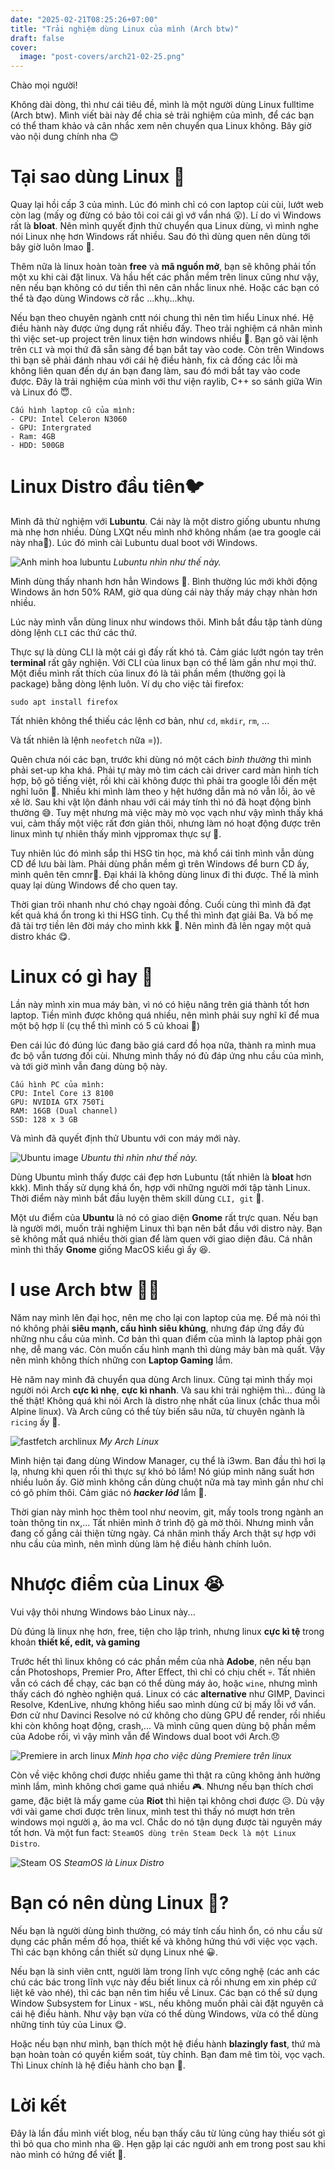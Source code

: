 ```yaml
---
date: "2025-02-21T08:25:26+07:00"
title: "Trải nghiệm dùng Linux của mình (Arch btw)"
draft: false
cover:
  image: "post-covers/arch21-02-25.png"
---
```


Chào mọi người!

Không dài dòng, thì như cái tiêu đề, mình là một người dùng Linux fulltime (Arch btw). Mình viết bài này để chia sẻ trải nghiệm của mình, để các bạn có thể tham khảo và cân nhắc xem nên chuyển qua Linux không. Bây giờ vào nội dung chính nha 😊

# Tại sao dùng Linux 🐧

Quay lại hồi cấp 3 của mình. Lúc đó mình chỉ có con laptop cùi cùi, lướt web còn lag (mấy og đừng có bảo tôi coi cái gì vớ vẩn nhá 😮). Lí do vì Windows rất là **bloat**. Nên mình quyết định thử chuyển qua Linux dùng, vì mình nghe nói Linux nhẹ hơn Windows rất nhiều. Sau đó thì dùng quen nên dùng tới bây giờ luôn lmao 🤣.

Thêm nữa là linux hoàn toàn **free** và **mã nguồn mở**, bạn sẽ không phải tốn một xu khi cài đặt linux. Và hầu hết các phần mềm trên linux cũng như vậy, nên nếu bạn không có dư tiền thì nên cân nhắc linux nhé. Hoặc các bạn có thể tà đạo dùng Windows cờ rắc ...khụ...khụ.

Nếu bạn theo chuyên ngành cntt nói chung thì nên tìm hiểu Linux nhé. Hệ điều hành này được ứng dụng rất nhiều đấy. Theo trải nghiệm cá nhân mình thì việc set-up project trên linux tiện hơn windows nhiều 🚀. Bạn gõ vài lệnh trên `CLI` và mọi thứ đã sẵn sàng để bạn bắt tay vào code. Còn trên Windows thì bạn sẽ phải đánh nhau với cái hệ điều hành, fix cả đống các lỗi mà không liên quan đến dự án bạn đang làm, sau đó mới bắt tay vào code được. Đây là trải nghiệm của mình với thư viện raylib, C++ so sánh giữa Win và Linux đó 😇.

```
Cấu hình laptop cũ của mình:
- CPU: Intel Celeron N3060
- GPU: Intergrated
- Ram: 4GB
- HDD: 500GB
```

# Linux Distro đầu tiên🐦

Mình đã thử nghiệm với **Lubuntu**. Cái này là một distro giống ubuntu nhưng mà nhẹ hơn nhiều. Dùng LXQt nếu mình nhớ không nhầm (ae tra google cái này nha🤣). Lúc đó mình cài Lubuntu dual boot với Windows.

![Anh minh hoa lubuntu](https://external-content.duckduckgo.com/iu/?u=https%3A%2F%2Fdebugpointnews.com%2Fwp-content%2Fuploads%2F2022%2F08%2FLubuntu-22.04-with-LXQt-1.1.0.jpg&f=1&nofb=1&ipt=9330122b5e4bdbad72916ee46e7a71d907a0b04e473deca2dc64c9e89d5ab509&ipo=images "lubuntu") _Lubuntu nhìn như thế này._

Mình dùng thấy nhanh hơn hẳn Windows 🚀. Bình thường lúc mới khởi động Windows ăn hơn 50% RAM, giờ qua dùng cái này thấy máy chạy nhàn hơn nhiều.

Lúc này mình vẫn dùng linux như windows thôi. Mình bắt đầu tập tành dùng dòng lệnh `CLI` các thứ các thứ.

Thực sự là dùng CLI là một cái gì đấy rất khó tả. Cảm giác lướt ngón tay trên **terminal** rất gây nghiện. Với CLI của linux bạn có thể làm gần như mọi thứ. Một điều mình rất thích của linux đó là tải phần mềm (thường gọi là package) bằng dòng lệnh luôn.
Ví dụ cho việc tải firefox:

```
sudo apt install firefox
```

Tất nhiên không thể thiếu các lệnh cơ bản, như `cd`, `mkdir`, `rm`, ...

Và tất nhiên là lệnh `neofetch` nữa =)).

Quên chưa nói các bạn, trước khi dùng nó một cách _bình thường_ thì mình phải set-up kha khá. Phải tự mày mò tìm cách cài driver card màn hình tích hợp, bộ gõ tiếng việt, rồi khi cài không được thì phải tra google lỗi đến mệt nghỉ luôn 🤣. Nhiều khi mình làm theo y hệt hướng dẫn mà nó vẫn lỗi, ảo vê xê lờ. Sau khi vật lộn đánh nhau với cái máy tính thì nó đã hoạt động bình thường 😅. Tuy mệt nhưng mà việc mày mò vọc vạch như vậy mình thấy khá vui, cảm thấy một việc rất đơn giản thôi, nhưng làm nó hoạt động được trên linux mình tự nhiên thấy mình vjppromax thực sự 🚀.

Tuy nhiên lúc đó mình sắp thi HSG tin học, mà khổ cái tỉnh mình vẫn dùng CD để lưu bài làm. Phải dùng phần mềm gì trên Windows để burn CD ấy, mình quên tên cmnr🤣. Đại khái là không dùng linux đi thi được. Thế là mình quay lại dùng Windows để cho quen tay.

Thời gian trôi nhanh như chó chạy ngoài đồng. Cuối cùng thì mình đã đạt kết quả khá ổn trong kì thi HSG tỉnh. Cụ thể thì mình đạt giải Ba. Và bố mẹ đã tài trợ tiền lên đời máy cho mình kkk 🤑. Nên mình đã lên ngay một quả distro khác 😋.

# Linux có gì hay 🤨

Lần này mình xin mua máy bàn, vì nó có hiệu năng trên giá thành tốt hơn laptop.
Tiền mình được không quá nhiều, nên mình phải suy nghĩ kĩ để mua một bộ hợp lí (cụ thể thì mình có 5 củ khoai 🥔)

Đen cái lúc đó đúng lúc đang bão giá card đồ họa nữa, thành ra mình mua đc bộ vẫn tương đối cùi. Nhưng mình thấy nó đủ đáp ứng nhu cầu của mình, và tới giờ mình vẫn đang dùng bộ này.

```
Cấu hình PC của mình:
CPU: Intel Core i3 8100
GPU: NVIDIA GTX 750Ti
RAM: 16GB (Dual channel)
SSD: 128 x 3 GB
```

Và mình đã quyết định thử Ubuntu với con máy mới này.

![Ubuntu image](https://external-content.duckduckgo.com/iu/?u=https%3A%2F%2Fitsubuntu.com%2Fwp-content%2Fuploads%2F2022%2F09%2FUbuntu-Unity-Is-Now-Official-Ubuntu-Flavor.jpg&f=1&nofb=1&ipt=21567ca5b4930e879b674a3b248ed815302014378522333382c9b2d4610abef0&ipo=images "Ubuntu") _Ubuntu thì nhìn như thế này._

Dùng Ubuntu mình thấy được cái đẹp hơn Lubuntu (tất nhiên là **bloat** hơn kkk). Mình thấy sử dụng khá ổn, hợp với những người mới tập tành Linux. Thời điểm này mình bắt đầu luyện thêm skill dùng `CLI, git` 🤣.

Một ưu điểm của **Ubuntu** là nó có giao diện **Gnome** rất trực quan. Nếu bạn là người mới, muốn trải nghiệm Linux thì bạn nên bắt đầu với distro này. Bạn sẽ không mất quá nhiều thời gian để làm quen với giao diện đâu. Cá nhân mình thì thấy **Gnome** giống MacOS kiểu gì ấy 😆.

# I use Arch btw 🚀😏

Năm nay mình lên đại học, nên mẹ cho lại con laptop của mẹ. Để mà nói thì nó không phải **siêu mạnh, cấu hình siêu khủng**, nhưng đáp ứng đầy đủ những nhu cầu của mình. Cơ bản thì quan điểm của mình là laptop phải gọn nhẹ, dễ mang vác. Còn muốn cấu hình mạnh thì dùng máy bàn mà quất. Vậy nên mình không thích những con **Laptop Gaming** lắm.

Hè năm nay mình đã chuyển qua dùng Arch linux. Cũng tại mình thấy mọi người nói Arch **cực kì nhẹ**, **cực kì nhanh**. Và sau khi trải nghiệm thì... đúng là thế thật! Không quá khi nói Arch là distro nhẹ nhất của linux (chắc thua mỗi Alpine linux). Và Arch cũng có thể tùy biến sâu nữa, từ chuyên ngành là `ricing` ấy 🤣.

![fastfetch archlinux](/arch.png "fastfetch trên Arch linux của mình") _My Arch Linux_

Mình hiện tại đang dùng Window Manager, cụ thể là i3wm. Ban đầu thì hơi lạ lạ, nhưng khi quen rồi thì thực sự khó bỏ lắm! Nó giúp mình năng suất hơn nhiều luôn ấy. Giờ mình không cần dùng chuột nữa mà tay mình gần như chỉ có gõ phím thôi. Cảm giác nó **_hacker lỏd_** lắm 🤣.

Thời gian này mình học thêm tool như neovim, git, mấy tools trong ngành an toàn thông tin nx,... Tất nhiên mình ở trình độ gà mờ thôi. Nhưng mình vẫn đang cố gắng cải thiện từng ngày. Cá nhân mình thấy Arch thật sự hợp với nhu cầu của mình, nên mình dùng làm hệ điều hành chính luôn.

# Nhược điểm của Linux 😭

Vui vậy thôi nhưng Windows bảo Linux này...

Dù đúng là linux nhẹ hơn, free, tiện cho lập trình, nhưng linux **cực kì tệ** trong khoản **thiết kế, edit, và gaming**

Trước hết thì linux không có các phần mềm của nhà **Adobe**, nên nếu bạn cần Photoshops, Premier Pro, After Effect, thì chỉ có chịu chết 💀. Tất nhiên vẫn có cách để chạy, các bạn có thể dùng máy ảo, hoặc `wine`, nhưng mình thấy cách đó nghèo nghiện quá. Linux có các **alternative** như GIMP, Davinci Resolve, KdenLive, nhưng không hiểu sao mình dùng cứ bị mấy lỗi vớ vẩn. Đơn cử như Davinci Resolve nó cứ không cho dùng GPU để render, rồi nhiều khi còn không hoạt động, crash,... Và mình cũng quen dùng bộ phần mềm của Adobe rồi, vì vậy mình vẫn để Windows dual boot với Arch.😞

![Premiere in arch linux](https://i.redd.it/5yehh3rcxcmc1.png "Minh họa cho việc dùng Premiere trên linux") _Minh họa cho việc dùng Premiere trên linux_

Còn về việc không chơi được nhiều game thì thật ra cũng không ảnh hưởng mình lắm, mình không chơi game quá nhiều 🎮. Nhưng nếu bạn thích chơi game, đặc biệt là mấy game của **Riot** thì hiện tại không chơi được 😥. Dù vậy với vài game chơi được trên linux, mình test thì thấy nó mượt hơn trên windows mọi người ạ, ảo ma vcl. Chắc do nó tận dụng được tài nguyên máy tốt hơn. Và một fun fact: `SteamOS dùng trên Steam Deck là một Linux Distro`.

![Steam OS](https://cdn-media.sforum.vn/storage/app/media/phuoctoan/SteamOS/steam-os-toi-uu-hay-tiec-nuoi-cho-game-thu-9.jpg "SteamOS là Linux Distro") _SteamOS là Linux Distro_

# Bạn có nên dùng Linux 🐧?

Nếu bạn là người dùng bình thường, có máy tính cấu hình ổn, có nhu cầu sử dụng các phần mềm đồ họa, thiết kế và không hứng thú với việc vọc vạch. Thì các bạn không cần thiết sử dụng Linux nhé 😀.

Nếu bạn là sinh viên cntt, người làm trong lĩnh vực công nghệ (các anh các chú các bác trong lĩnh vực này đều biết linux cả rồi nhưng em xin phép cứ liệt kê vào nhé), thì các bạn nên tìm hiểu về Linux. Các bạn có thể sử dụng Window Subsystem for Linux - `WSL`, nếu không muốn phải cài đặt nguyên cả cái hệ điều hành. Như vậy bạn vừa có thể dùng Windows, vừa có thể dùng những tinh túy của Linux 😋.

Hoặc nếu bạn như mình, bạn thích một hệ điều hành **blazingly fast**, thứ mà bạn hoàn toàn có quyền kiểm soát, tùy chỉnh. Bạn đam mê tìm tòi, vọc vạch. Thì Linux chính là hệ điều hành cho bạn 💯.

# Lời kết

Đây là lần đầu mình viết blog, nếu bạn thấy câu từ lủng củng hay thiếu sót gì thì bỏ qua cho mình nha 😆. Hẹn gặp lại các người anh em trong post sau khi nào mình có hứng để viết 🤣.
